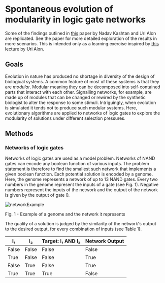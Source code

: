 # Spontaneous evolution of modularity in logic gate networks

Some of the findings outlined in [this](https://doi.org/10.1073/pnas.0503610102) paper by Nadav Kashtan and Uri Alon are replicated. See the paper for more detailed exploration of the results in more scenarios. This is intended only as a learning exercise inspired by [this](https://youtu.be/cdaynA0PyPU) lecture by Uri Alon.

## Goals

Evolution in nature has produced no shortage in diversity of the design of biological systems. A common feature of most of these systems is that they are *modular*. Modular meaning they can be decomposed into self-contained parts that interact with each other. Signalling networks, for example, are made up of modules that can be changed or rewired by the synthetic biologist to alter the response to some stimuli. Intriguingly, when evolution is simulated it tends not to produce such modular systems. Here, evolutionary algorithms are applied to networks of logic gates to explore the modularity of solutions under different selection pressures.

## Methods

### Networks of logic gates

Networks of logic gates are used as a model problem. Networks of NAND gates can encode any boolean function of various inputs. The problem statement is therefore to find the smallest such network that implements a given boolean function. Each potential solution is encoded by a genome. Here, the genome represents a network of up to 13 NAND gates. Every two numbers in the genome represent the inputs of a gate (see Fig. 1). Negative numbers represent the inputs of the network and the output of the network is given by the output of gate 0.

![networkExample](https://user-images.githubusercontent.com/63521540/84573077-adc49100-ad9e-11ea-8d3a-7ab29387021e.png)

Fig. 1 - Example of a genome and the network it represents

The quality of a solution is judged by the similarity of the network's output to the desired output, for every combination of inputs (see Table 1).

| I₁  | I₂  | Target: I₁ AND I₂ | Network Output |
| ------------- | ------------- | ------------- | ------------- |
| False  | False  | False  | False  |
| True  | False  | False  | True  |
| False  | True  | False  | True  |
| True  | True  | True  | False  |
